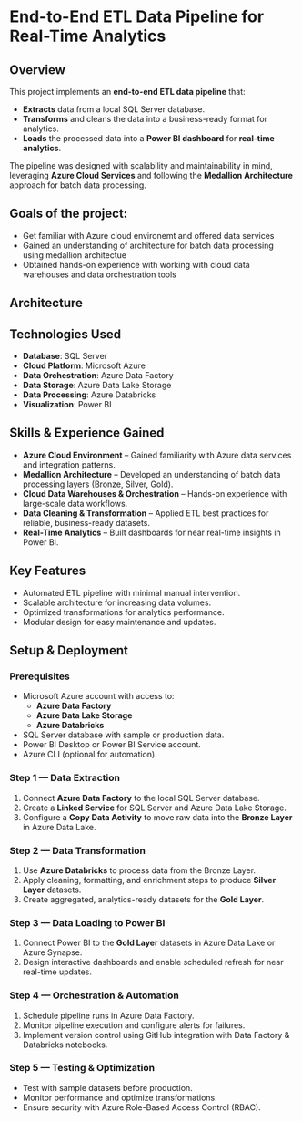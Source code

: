 # End-to-End ETL Data Pipeline for Real-Time Analytics

## **Overview**
This project implements an **end-to-end ETL data pipeline** that:
- **Extracts** data from a local SQL Server database.
- **Transforms** and cleans the data into a business-ready format for analytics.
- **Loads** the processed data into a **Power BI dashboard** for **real-time analytics**.

The pipeline was designed with scalability and maintainability in mind, leveraging **Azure Cloud Services** and following the **Medallion Architecture** approach for batch data processing.

## **Goals of the project:**
- Get familiar with Azure cloud environemt and offered data services
- Gained an understanding of architecture for batch data processing using medallion architectue
- Obtained hands-on experience with working with cloud data warehouses and data orchestration tools

## **Architecture**


    
## **Technologies Used**
- **Database**: SQL Server
- **Cloud Platform**: Microsoft Azure
- **Data Orchestration**: Azure Data Factory
- **Data Storage**: Azure Data Lake Storage
- **Data Processing**: Azure Databricks
- **Visualization**: Power BI



## **Skills & Experience Gained**
- **Azure Cloud Environment** – Gained familiarity with Azure data services and integration patterns.
- **Medallion Architecture** – Developed an understanding of batch data processing layers (Bronze, Silver, Gold).
- **Cloud Data Warehouses & Orchestration** – Hands-on experience with large-scale data workflows.
- **Data Cleaning & Transformation** – Applied ETL best practices for reliable, business-ready datasets.
- **Real-Time Analytics** – Built dashboards for near real-time insights in Power BI.



## **Key Features**
- Automated ETL pipeline with minimal manual intervention.
- Scalable architecture for increasing data volumes.
- Optimized transformations for analytics performance.
- Modular design for easy maintenance and updates.



## **Setup & Deployment**

### **Prerequisites**
- Microsoft Azure account with access to:
  - **Azure Data Factory**
  - **Azure Data Lake Storage**
  - **Azure Databricks**
- SQL Server database with sample or production data.
- Power BI Desktop or Power BI Service account.
- Azure CLI (optional for automation).



### **Step 1 — Data Extraction**
1. Connect **Azure Data Factory** to the local SQL Server database.
2. Create a **Linked Service** for SQL Server and Azure Data Lake Storage.
3. Configure a **Copy Data Activity** to move raw data into the **Bronze Layer** in Azure Data Lake.



### **Step 2 — Data Transformation**
1. Use **Azure Databricks** to process data from the Bronze Layer.
2. Apply cleaning, formatting, and enrichment steps to produce **Silver Layer** datasets.
3. Create aggregated, analytics-ready datasets for the **Gold Layer**.



### **Step 3 — Data Loading to Power BI**
1. Connect Power BI to the **Gold Layer** datasets in Azure Data Lake or Azure Synapse.
2. Design interactive dashboards and enable scheduled refresh for near real-time updates.



### **Step 4 — Orchestration & Automation**
1. Schedule pipeline runs in Azure Data Factory.
2. Monitor pipeline execution and configure alerts for failures.
3. Implement version control using GitHub integration with Data Factory & Databricks notebooks.



### **Step 5 — Testing & Optimization**
- Test with sample datasets before production.
- Monitor performance and optimize transformations.
- Ensure security with Azure Role-Based Access Control (RBAC).


